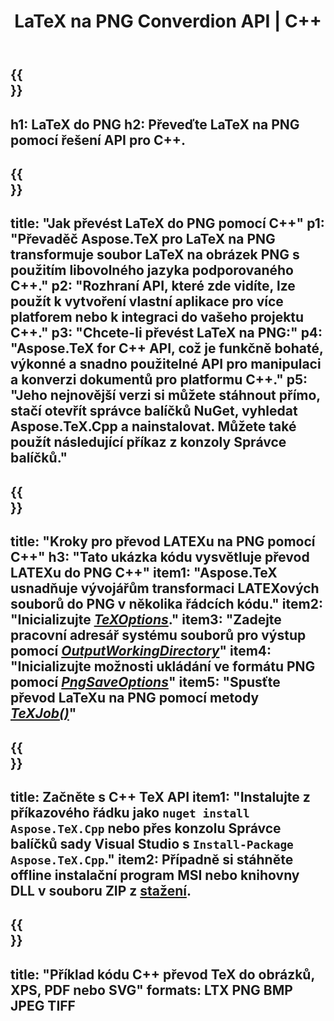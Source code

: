 ﻿---
translation: true
template: /_templates/_conversion-child-cpp.md
title: LaTeX na PNG Converdion API | C++
description: Funkce převodu LaTeX do PNG. Integrujte tuto místní knihovnu C++ do svého projektu nebo použijte multiplatformní aplikace pro převod LaTeXu na PNG.
keywords: latex do png api cpp, latex2png integrovat c++
url: /cpp/conversion/latex-to-png/
family: tex
platformtag: cpp
feature: conversion
informat: LATEX
outformat: PNG
otherformats: PNG JPEG TIFF PDF SVG XPS
---

{{<section banner>}}
---
h1: LaTeX do PNG
h2: Převeďte LaTeX na PNG pomocí řešení API pro C++.
---

{{<section overview>}}
---
title: "Jak převést LaTeX do PNG pomocí C++"
p1: "Převaděč Aspose.TeX pro LaTeX na PNG transformuje soubor LaTeX na obrázek PNG s použitím libovolného jazyka podporovaného C++."
p2: "Rozhraní API, které zde vidíte, lze použít k vytvoření vlastní aplikace pro více platforem nebo k integraci do vašeho projektu C++."
p3: "Chcete-li převést LaTeX na PNG:"
p4: "Aspose.TeX for C++ API, což je funkčně bohaté, výkonné a snadno použitelné API pro manipulaci a konverzi dokumentů pro platformu C++."
p5: "Jeho nejnovější verzi si můžete stáhnout přímo, stačí otevřít správce balíčků NuGet, vyhledat Aspose.TeX.Cpp a nainstalovat. Můžete také použít následující příkaz z konzoly Správce balíčků."
---

{{<section feature1>}}
---
title: "Kroky pro převod LATEXu na PNG pomocí C++"
h3: "Tato ukázka kódu vysvětluje převod LATEXu do PNG C++"
item1: "Aspose.TeX usnadňuje vývojářům transformaci LATEXových souborů do PNG v několika řádcích kódu."
item2: "Inicializujte [*TeXOptions*](https://reference.aspose.com/tex/cpp/class/aspose.te_x.te_x_options)."
item3: "Zadejte pracovní adresář systému souborů pro výstup pomocí [*OutputWorkingDirectory*](https://reference.aspose.com/tex/cpp/class/aspose.te_x.te_x_options#aa4f4ea6dab7db5ba1b40800495f16f63)"
item4: "Inicializujte možnosti ukládání ve formátu PNG pomocí [*PngSaveOptions*](https://reference.aspose.com/tex/cpp/class/aspose.te_x.presentation.image.png_save_options)"
item5: "Spusťte převod LaTeXu na PNG pomocí metody [*TeXJob()*](https://reference.aspose.com/tex/cpp/class/aspose.te_x.te_x_job)"
---

{{<section feature2>}}
---
title: Začněte s C++ TeX API
item1: "Instalujte z příkazového řádku jako ```nuget install Aspose.TeX.Cpp``` nebo přes konzolu Správce balíčků sady Visual Studio s ```Install-Package Aspose.TeX.Cpp```."
item2: Případně si stáhněte offline instalační program MSI nebo knihovny DLL v souboru ZIP z [stažení](https://downloads.aspose.com/tex/cpp).
---

{{<section widget>}}
---
title: "Příklad kódu C++ převod TeX do obrázků, XPS, PDF nebo SVG"
formats: LTX PNG BMP JPEG TIFF
---
